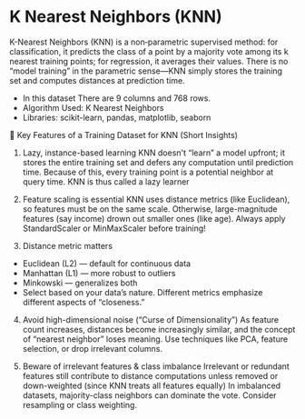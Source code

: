 # K Nearest Neighbors (KNN) 

K-Nearest Neighbors (KNN) is a non‑parametric supervised method: for classification, it predicts the class of a point by a majority vote among its k nearest training points; for regression, it averages their values.
There is no “model training” in the parametric sense—KNN simply stores the training set and computes distances at prediction time. 

* In this dataset There are 9 columns and 768 rows.
* Algorithm Used: K Nearest Neighbors
* Libraries: scikit-learn, pandas, matplotlib, seaborn

🎯 Key Features of a Training Dataset for KNN (Short Insights)
1. Lazy, instance-based learning
KNN doesn't “learn” a model upfront; it stores the entire training set and defers any computation until prediction time. Because of this, every training point is a potential neighbor at query time. KNN is thus called a lazy learner

2. Feature scaling is essential
KNN uses distance metrics (like Euclidean), so features must be on the same scale. Otherwise, large-magnitude features (say income) drown out smaller ones (like age). Always apply StandardScaler or MinMaxScaler before training! 

3. Distance metric matters
* Euclidean (L2) — default for continuous data
* Manhattan (L1) — more robust to outliers
* Minkowski — generalizes both
* Select based on your data’s nature. Different metrics emphasize different aspects of “closeness.” 

4. Avoid high-dimensional noise (“Curse of Dimensionality”)
As feature count increases, distances become increasingly similar, and the concept of “nearest neighbor” loses meaning. Use techniques like PCA, feature selection, or drop irrelevant columns. 

5. Beware of irrelevant features & class imbalance
Irrelevant or redundant features still contribute to distance computations unless removed or down-weighted (since KNN treats all features equally) 
In imbalanced datasets, majority-class neighbors can dominate the vote. Consider resampling or class weighting.
